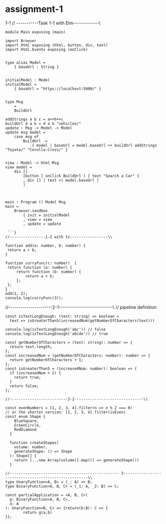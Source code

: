 # assignment-1

1-1
// -----------Task 1-1 with Elm-------------\\
```
module Main exposing (main)

import Browser
import Html exposing (Html, button, div, text)
import Html.Events exposing (onClick)


type alias Model =
    { baseUrl : String }


initialModel : Model
initialModel =
    { baseUrl = "https://localhost:5000/" }


type Msg
    = 
    BuildUrl

addStrings a b c = a++b++c
buildUrl d a b = d a b "vehicles/"
update : Msg -> Model -> Model
update msg model =
    case msg of
        BuildUrl ->
            { model | baseUrl = model.baseUrl ++ buildUrl addStrings "Toyota/" "Corolla-Cross/" }


view : Model -> Html Msg
view model =
    div []
        [button [ onClick BuildUrl ] [ text "Search a Car" ]
        , div [] [ text <| model.baseUrl ]
        ]
        


main : Program () Model Msg
main =
    Browser.sandbox
        { init = initialModel
        , view = view
        , update = update
 
 ```}
//----------------1-2 with ts-----------------\\
```
```
function add(a: number, b: number) {
 return a + b;
}

function curryFunc(c: number)  {
 return function (a: number) {
     return function (b: number) {
         return a + b;
     };
 };
}
add(1, 2);
console.log(curryFunc(3));
```
//----------------------2-1---------------------------\\
// pipeline definition
```
const isTextLongEnough: (text: string) => boolean =
  text => isGreaterThan5(increasedNum(getNumberOfCharacters(text)))

console.log(isTextLongEnough('abc')) // false
console.log(isTextLongEnough('abcde')) // true

const getNumberOfCharacters = (text: string): number => {
  return text.length;
};
const increasedNum = (getNumberOfCharacters: number): number => {
  return getNumberOfCharacters + 1;
};
const isGreaterThan5 = (increasedNum: number): boolean => {
  if (increasedNum > 2) {
    return true;
  }
  return false;
};
```
```
//--------------------------2-2-------------------------------\\

```
```
const evenNumbers = [1, 2, 3, 4].filter(n => n % 2 === 0)
// or the shorter version: [1, 2, 3, 4].filter(isEven)
const enum Shape {
    BlueSquare,
    GreenCircle,
    RedDiamond
  }
  
  function createShapes(
    volume: number,
    generateShape: () => Shape
  ): Shape[] {
    return [...new Array(volume)].map(() => generateShape())
  }
```
```
//------------------------------------------------- 3------------------------------------------------------\\
type UnaryFunction<A, B> = (_: A) => B;
type BinaryFunction<A, B, C> = (_1: A, _2: B) => C;

const partialApplication = <A, B, C>(
  g: BinaryFunction<A, B, C>,
  a: A
): UnaryFunction<B, C> => {return(b:B): C => {
        return g(a,b)
}};
```
